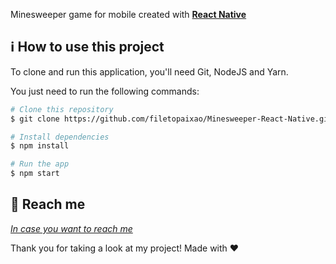 Minesweeper game for mobile created with [**React Native**](https://reactnative.dev/)

## :information_source: How to use this project
To clone and run this application, you'll need Git, NodeJS and Yarn.

You just need to run the following commands:

```bash
# Clone this repository
$ git clone https://github.com/filetopaixao/Minesweeper-React-Native.git

# Install dependencies
$ npm install

# Run the app
$ npm start
```

:speech_balloon: Reach me
----------

[*In case you want to reach me*](https://www.linkedin.com/in/filetopaixao/)



Thank you for taking a look at my project! Made with ♥
